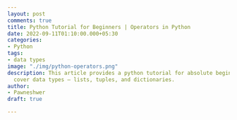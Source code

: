 ```yaml
---
layout: post
comments: true
title: Python Tutorial for Beginners | Operators in Python
date: 2022-09-11T01:10:00.000+05:30
categories:
- Python
tags:
- data types
image: "./img/python-operators.png"
description: This article provides a python tutorial for absolute beginners. We will
  cover data types – lists, tuples, and dictionaries.
author:
- Pawneshwer
draft: true

---
```

